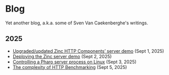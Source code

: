 # Blog

Yet another blog, a.k.a. some of Sven Van Caekenberghe's writings.

## 2025

- [Upgraded/updated Zinc HTTP Components’ server demo](2025-09-01-new-zinc-server-demo.md) (Sept 1, 2025)
- [Deploying the Zinc server demo](2025-09-02-deploy-zinc-server-demo.md) (Sept 2, 2025)
- [Controlling a Pharo server process on Linux](2025-09-03-control-pharo-server.md) (Sept 3, 2025)
- [The complexity of HTTP Benchmarking](2025-09-05-http-benchmarking.md) (Sept 5, 2025)
